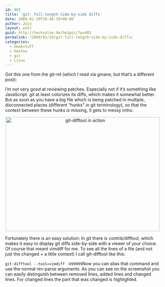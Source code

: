 ```yaml
---
id: 403
title: 'git: full-length side-by-side diffs'
date: 2009-01-29T10:46:19+00:00
author: Jojo
layout: post
guid: http://hackvalue.de/heipei/?p=403
permalink: /2009/01/29/git-full-length-side-by-side-diffs/
categories:
  - Geekstuff
  - Gentoo
  - git
  - Linux
---
```

Got this one from the git-ml (which I read via gmane, but that&#8217;s a different post):
  
I&#8217;m not very good at reviewing patches. Especially not if it&#8217;s something like JavaScript. git at least colorizes its diffs, which makes it somewhat better. But as soon as you have a big file which is being patched in multiple, disconnected places (different &#8220;hunks&#8221; in git terminology), so that the context between these hunks is missing, it gets to messy imho.

<div align="center">
  <a href="https://secure.flickr.com/photos/heipei/3236351860/" title="git-difftool in action by heipei, on Flickr"><img src="https://farm4.static.flickr.com/3346/3236351860_90f114d5c1.jpg" width="500" height="369" alt="git-difftool in action" /></a>
</div>

Fortunately there is an easy solution: In git there is contrib/difftool, which makes it easy to display git diffs side-by-side with a viewer of your choice. Of course that meant vimdiff for me. To see all the lines of a file (and not just the changed + a little context) I call git-difftool like this:
  
`git-difftool --tool=vimdiff -U99999`Now you can alias that command and use the normal rev-parse arguments. As you can see on the screenshot you can easily distinguish between removed lines, added lines and changed lines. For changed lines the part that was changed is highlighted.